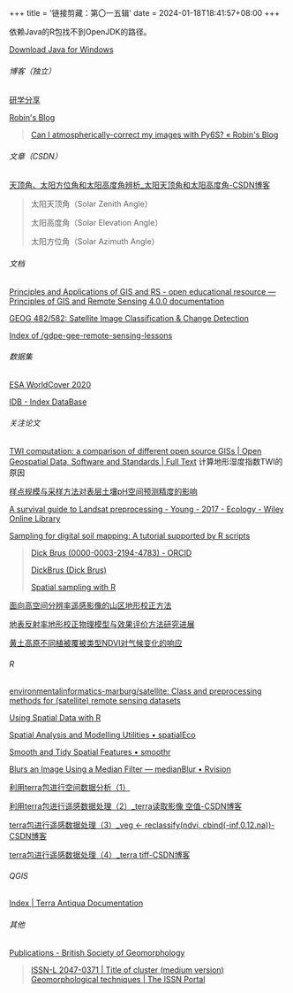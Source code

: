 +++
title = '链接剪藏：第〇一五辑'
date = 2024-01-18T18:41:57+08:00
+++

依赖Java的R包找不到OpenJDK的路径。

[Download Java for Windows](https://www.java.com/en/download/)

<!--more-->

###### 博客（独立）

[研学分享](https://luosgeo.com/)

[Robin's Blog](https://blog.rtwilson.com/)

> [Can I atmospherically-correct my images with Py6S? « Robin's Blog](https://blog.rtwilson.com/can-i-atmospherically-correct-my-images-with-py6s/)

###### 文章（CSDN）

[天顶角、太阳方位角和太阳高度角辨析_太阳天顶角和太阳高度角-CSDN博客](https://blog.csdn.net/weixin_42796190/article/details/107556868)

> 太阳天顶角（Solar Zenith Angle）
> 
> 太阳高度角（Solar Elevation Angle）
> 
> 太阳方位角（Solar Azimuth Angle）

###### 文档

[Principles and Applications of GIS and RS - open educational resource — Principles of GIS and Remote Sensing 4.0.0 documentation](https://principles-and-applications-of-rs-and-gis.readthedocs.io/en/latest/index.html)

[GEOG 482/582: Satellite Image Classification & Change Detection](https://web.pdx.edu/~nauna/)

[Index of /gdpe-gee-remote-sensing-lessons](https://ecodata.nrel.colostate.edu/gdpe-gee-remote-sensing-lessons/)

###### 数据集

[ESA WorldCover 2020](https://worldcover2020.esa.int/)

[IDB - Index DataBase](https://www.indexdatabase.de/)

###### 关注论文

[TWI computation: a comparison of different open source GISs | Open Geospatial Data, Software and Standards | Full Text](https://opengeospatialdata.springeropen.com/articles/10.1186/s40965-019-0066-y) 计算地形湿度指数TWI的原因

[样点规模与采样方法对表层土壤pH空间预测精度的影响](http://pedologica.issas.ac.cn/trxb/article/abstract/trxb202112010651)

[A survival guide to Landsat preprocessing - Young - 2017 - Ecology - Wiley Online Library](https://esajournals.onlinelibrary.wiley.com/doi/full/10.1002/ecy.1730)

[Sampling for digital soil mapping: A tutorial supported by R scripts](https://www.sciencedirect.com/science/article/abs/pii/S0016706118308425)

> [Dick Brus (0000-0003-2194-4783) - ORCID](https://orcid.org/0000-0003-2194-4783)
> 
> [DickBrus (Dick Brus)](https://github.com/DickBrus)
> 
> [Spatial sampling with R](https://dickbrus.github.io/SpatialSamplingwithR/)

[面向高空间分辨率遥感影像的山区地形校正方法](http://www.earth-science.net/article/doi/10.3799/dqkx.2019.012)

[地表反射率地形校正物理模型与效果评价方法研究进展](https://www.ygxb.ac.cn/zh/article/doi/10.11834/jrs.20209167/)

[黄土高原不同植被覆被类型NDVI对气候变化的响应](https://www.ecologica.cn/html/2020/2/stxb201901090082.htm)

###### R

[environmentalinformatics-marburg/satellite: Class and preprocessing methods for (satellite) remote sensing datasets](https://github.com/environmentalinformatics-marburg/satellite)

[Using Spatial Data with R](https://cengel.github.io/R-spatial/)

[Spatial Analysis and Modelling Utilities • spatialEco](https://jeffreyevans.github.io/spatialEco/)

[Smooth and Tidy Spatial Features • smoothr](https://strimas.com/smoothr/)

[Blurs an Image Using a Median Filter — medianBlur • Rvision](https://swarm-lab.github.io/Rvision/reference/medianBlur.html)

[利用terra包进行空间数据分析（1）](https://mp.weixin.qq.com/s?__biz=Mzg5NzMxNzMyMw==&mid=2247484047&idx=1&sn=ab2adf297c2c016c9a94f0478a416b15&chksm=c072e22bf7056b3d711f5d5b9b5ec1917700445ba0131ac243d0eb57f702d24f7581cf66b768&scene=132#wechat_redirect)

[利用terra包进行遥感数据处理（2）_terra读取影像 空值-CSDN博客](https://blog.csdn.net/ll100200yy/article/details/111878313)

[terra包进行遥感数据处理（3）_veg <- reclassify(ndvi, cbind(-inf,0.12.na))-CSDN博客](https://blog.csdn.net/ll100200yy/article/details/112001054)

[terra包进行遥感数据处理（4）_terra tiff-CSDN博客](https://blog.csdn.net/ll100200yy/article/details/112056822)

###### QGIS

[Index | Terra Antiqua Documentation](https://jaminzoda.github.io/terra-antiqua-documentation/)

###### 其他

[Publications - British Society of Geomorphology](https://www.geomorphology.org.uk/publications/)

> [ISSN-L 2047-0371 | Title of cluster (medium version) Geomorphological techniques | The ISSN Portal](https://portal.issn.org/resource/ISSN-L/2047-0371)